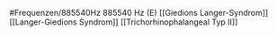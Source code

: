 #Frequenzen/885540Hz
885540 Hz (E)
[[Giedions Langer-Syndrom]]
[[Langer-Giedions Syndrom]]
[[Trichorhinophalangeal Typ II]]